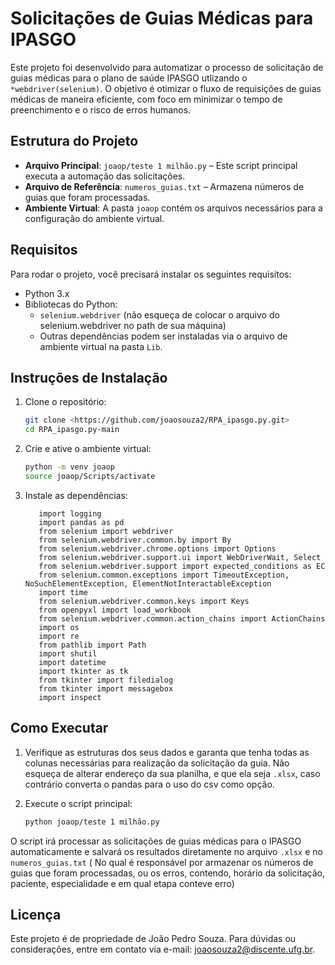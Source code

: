 # Solicitações de Guias Médicas para IPASGO

Este projeto foi desenvolvido para automatizar o processo de solicitação de guias médicas para o plano de saúde IPASGO utlizando o `*webdriver(selenium)`. O objetivo é otimizar o fluxo de requisições de guias médicas de maneira eficiente, com foco em minimizar o tempo de preenchimento e o risco de erros humanos. 

## Estrutura do Projeto

- **Arquivo Principal**: `joaop/teste 1 milhão.py` – Este script principal executa a automação das solicitações.
- **Arquivo de Referência**: `numeros_guias.txt` – Armazena números de guias que foram processadas.
- **Ambiente Virtual**: A pasta `joaop` contém os arquivos necessários para a configuração do ambiente virtual.

## Requisitos

Para rodar o projeto, você precisará instalar os seguintes requisitos:

- Python 3.x
- Bibliotecas do Python: 
  - `selenium.webdriver` (não esqueça de colocar o arquivo do selenium.webdriver no path de sua máquina)
  - Outras dependências podem ser instaladas via o arquivo de ambiente virtual na pasta `Lib`.

## Instruções de Instalação

1. Clone o repositório:

   ```bash
   git clone <https://github.com/joaosouza2/RPA_ipasgo.py.git>
   cd RPA_ipasgo.py-main
   ```

2. Crie e ative o ambiente virtual:

   ```bash
   python -m venv joaop
   source joaop/Scripts/activate
   ```

3. Instale as dependências:

   ```
      import logging
      import pandas as pd
      from selenium import webdriver
      from selenium.webdriver.common.by import By
      from selenium.webdriver.chrome.options import Options
      from selenium.webdriver.support.ui import WebDriverWait, Select
      from selenium.webdriver.support import expected_conditions as EC
      from selenium.common.exceptions import TimeoutException, NoSuchElementException, ElementNotInteractableException
      import time
      from selenium.webdriver.common.keys import Keys
      from openpyxl import load_workbook
      from selenium.webdriver.common.action_chains import ActionChains
      import os
      import re
      from pathlib import Path
      import shutil
      import datetime
      import tkinter as tk
      from tkinter import filedialog
      from tkinter import messagebox
      import inspect
   ```

## Como Executar

1. Verifique as estruturas dos seus dados e garanta que tenha todas as colunas necessárias para realização da solicitação da guia. Não esqueça de alterar endereço da sua planilha, e que ela seja `.xlsx`, caso contrário converta o pandas para o uso do csv como opção. 

2. Execute o script principal:

   ```bash
   python joaop/teste 1 milhão.py
   ```

O script irá processar as solicitações de guias médicas para o IPASGO automaticamente e salvará os resultados diretamente no arquivo `.xlsx` e no `numeros_guias.txt` ( No qual é responsável por armazenar os números de guias que foram processadas, ou os erros, contendo, horário da solicitação, paciente, especialidade e em qual etapa conteve erro)

## Licença

Este projeto é de propriedade de João Pedro Souza. Para dúvidas ou considerações, entre em contato via e-mail: joaosouza2@discente.ufg.br.